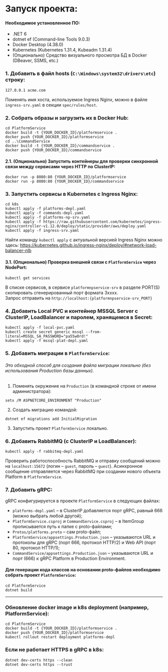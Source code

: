 # Запуск проекта:

#### Необходимое установленное ПО:
- .NET 6
- dotnet ef (Command-line Tools 9.0.3)
- Docker Desktop (4.38.0)
- Kubernetes (Kubernetes 1.31.4, Kubeadm 1.31.4)
- (Опционально) Средство визуального просмотра БД в Docker (DBeaver, SSMS, etc.)


### 1. Добавить в файл hosts (`C:\Windows\system32\drivers\etc`) строку:
```
127.0.0.1 acme.com
```
Поменять имя хоста, используемое Ingress Nginx, можно в файле `ingress-srv.yaml` в секции `spec/rules/host`.


### 2. Собрать образы и загрузить их в Docker Hub:
```
cd PlatformService
docker build -t {YOUR_DOCKER_ID}/platformservice .
docker push {YOUR_DOCKER_ID}/platformservice
cd ..\CommandService
docker build -t {YOUR_DOCKER_ID}/commandservice .
docker push {YOUR_DOCKER_ID}/commandservice
```


#### 2.1. (Опционально) Запустить контейнеры для проверки синхронной связи между сервисами через HTTP по ClusterIP:
```
docker run -p 8080:80 {YOUR_DOCKER_ID}/platformservice
docker run -p 8080:80 {YOUR_DOCKER_ID}/commandservice
```


### 3. Запустить сервисы в Kubernetes с Ingress Nginx:
```
cd k8s
kubectl apply -f platforms-depl.yaml
kubectl apply -f commands-depl.yaml
kubectl apply -f platforms-np-srv.yaml
kubectl apply -f https://raw.githubusercontent.com/kubernetes/ingress-nginx/controller-v1.12.0/deploy/static/provider/aws/deploy.yaml
kubectl apply -f ingress-srv.yaml
```
Найти команду `kubectl apply` с актуальной версией Ingress Nginx можно здесь:
https://kubernetes.github.io/ingress-nginx/deploy/#network-load-balancer-nlb


#### 3.1. (Опционально) Проверка внешней связи с `PlatformService` через NodePort:
```
kubectl get services
```
В списке сервисов, в сервисе `platformnpservice-srv` в разделе PORT(S) скопировать сгенерированный порт формата 3хххх. <br />
Запрос отправить на `http://localhost:{platformnpservice-srv_PORT}`


### 4. Добавить Local PVC и контейнер MSSQL Server с ClusterIP, LoadBalancer и паролем, хранящемся в Secret:
```
kubectl apply -f local-pvc.yaml
kubectl create secret generic mssql --from-literal=MSSQL_SA_PASSWORD="pa55w0rd!"
kubectl apply -f mssql-plat-depl.yaml
```


### 5. Добавить миграции в `PlatformService`:
###### Это обходной способ для создания файла миграции локально (без использования Production базы данных).
1. Поменять окружение на `Production` (в командной строке от имени администратора):
```
setx /M ASPNETCORE_ENVIRONMENT "Production"
```
2. Создать миграцию командой:
```
dotnet ef migrations add InitialMigration 
```
3. Запустить проект `PlatformService` локально.


### 6. Добавить RabbitMQ (с ClusterIP и LoadBalancer):
```
kubectl apply -f rabbitmq-depl.yaml
```
Проверить работоспособность RabbitMQ и отправку сообщений можно на `localhost:15672` (логин – `guest`, пароль – `guest`).
Асинхронное сообщение отправляется через RabbitMQ при создании нового объекта Platform в `PlatformService`.


### 7. Добавить gRPC:
gRPC конфигурируется в проекте `PlatformService` в следующих файлах:
- `platforms-depl.yaml` – в ClusterIP добавляется порт gRPC, равный 666 (можно выбрать любой другой);
- `PlatformService.csproj` и `CommandService.csproj` – в ItemGroup прописывается путь к папке с proto-файлами;
- `Protos/platforms.proto` – сам proto-файл; 
- `PlatformService/appsettings.Production.json` – указываются URL и протоколы для gRPC (порт 666, протокол HTTP/2) и Web API (порт 80, протокол HTTP/1);
- `CommandService/appsettings.Production.json` – указываются URL и порт (666) к gRPC Platform в Production Environment. <br />
#### Для генерации кода классов на основании proto-файлов необходимо собрать проект `PlatformService`:
```
cd PlatformService
dotnet build 
```



<hr />

### Обновление docker image и k8s deployment (например, PlatformService):
```
cd PlatformService
docker build -t {YOUR_DOCKER_ID}/platformservice .
docker push {YOUR_DOCKER_ID}/platformservice
kubectl rollout restart deployment platforms-depl
```


### Если не работает HTTPS в gRPC в k8s:
```
dotnet dev-certs https --clean
dotnet dev-certs https --trust
```
